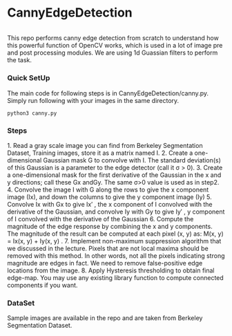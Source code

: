 # CannyEdgeDetection
<p align='center'>
<img src='https://user-images.githubusercontent.com/53872365/147762201-4bb1b250-14b5-4544-9e41-3858ab62e67e.gif' width=0.35/>
</p>


This repo performs canny edge detection from scratch to understand how this powerful function of OpenCV works, which is used in a lot of image pre and post processing modules. We are using 1d Guassian filters to perform the task.

<h3>Quick SetUp</h3>
The main code for following steps is in CannyEdgeDetection/canny.py. Simply run following with your images in the same directory.

```
python3 canny.py
```
<h3> Steps </h3>
1. Read a gray scale image you can find from Berkeley Segmentation Dataset, Training images, store it as a matrix named I.
2. Create a one-dimensional Gaussian mask G to convolve with I. The standard deviation(s) of this Gaussian is a parameter to the edge detector (call it σ > 0).
3. Create a one-dimensional mask for the first derivative of the Gaussian in the x and y directions; call these Gx andGy. The same σ>0 value is used as in step2.
4. Convolve the image I with G along the rows to give the x component image (Ix), and down the columns to give the y component image (Iy)
5. Convolve Ix with Gx to give Ix′ , the x component of I convolved with the derivative of the Gaussian, and convolve Iy with Gy to give Iy′ , y component of I convolved with the derivative of the Gaussian
6. Compute the magnitude of the edge response by combining the x and y components. The magnitude of the result can be computed at each pixel (x, y) as: M(x, y) = Ix(x, y) + Iy(x, y) .
7. Implement non-maximum suppression algorithm that we discussed in the lecture. Pixels that are not local maxima should be removed with this method. In other words, not all the pixels indicating strong magnitude are edges in fact. We need to remove false-positive edge locations from the image.
8. Apply Hysteresis thresholding to obtain final edge-map. You may use any existing library function to compute connected components if you want.


<h3>DataSet</h3>
Sample images are available in the repo and are taken from Berkeley Segmentation Dataset.
